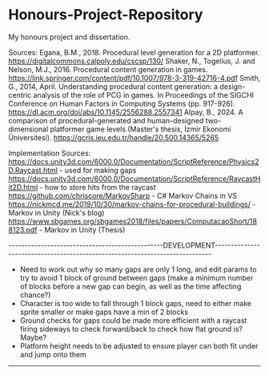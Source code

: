 # Honours-Project-Repository
 My honours project and dissertation.

Sources:
Egana, B.M., 2018. Procedural level generation for a 2D platformer. https://digitalcommons.calpoly.edu/cscsp/130/
Shaker, N., Togelius, J. and Nelson, M.J., 2016. Procedural content generation in games. https://link.springer.com/content/pdf/10.1007/978-3-319-42716-4.pdf
Smith, G., 2014, April. Understanding procedural content generation: a design-centric analysis of the role of PCG in games. In Proceedings of the SIGCHI Conference on Human Factors in Computing Systems (pp. 917-926). https://dl.acm.org/doi/abs/10.1145/2556288.2557341
Alpay, B., 2024. A comparison of procedural-generated and human-designed two-dimensional platformer game levels (Master's thesis, İzmir Ekonomi Üniversitesi). https://gcris.ieu.edu.tr/handle/20.500.14365/5265

Implementation Sources:
https://docs.unity3d.com/6000.0/Documentation/ScriptReference/Physics2D.Raycast.html - used for making gaps
https://docs.unity3d.com/6000.0/Documentation/ScriptReference/RaycastHit2D.html - how to store hits from the raycast
https://github.com/chriscore/MarkovSharp - C# Markov Chains in VS
https://nickmcd.me/2019/10/30/markov-chains-for-procedural-buildings/ - Markov in Unity (Nick's blog)
https://www.sbgames.org/sbgames2018/files/papers/ComputacaoShort/188123.pdf - Markov in Unity (Thesis)


------------------------------------------------DEVELOPMENT-----------------------------------------------------------------------------
- Need to work out why so many gaps are only 1 long, and edit params to try to avoid 1 block of ground between gaps (make a 
    minimum number of blocks before a new gap can begin, as well as the time affecting chance?)
- Character is too wide to fall through 1 block gaps, need to either make sprite smaller or make gaps have a min of 2 blocks
- Ground checks for gaps could be made more efficient with a raycast firing sideways to check forward/back to check how flat ground is? Maybe?
- Platform height needs to be adjusted to ensure player can both fit under and jump onto them
----------------------------------------------------------------------------------------------------------------------------------------
